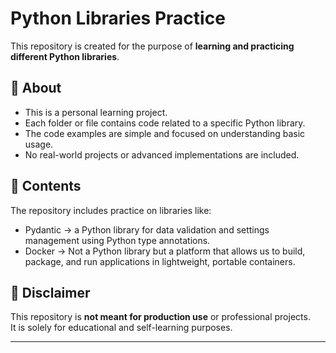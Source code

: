 # Python Libraries Practice

This repository is created for the purpose of **learning and practicing different Python libraries**.

## 📘 About

- This is a personal learning project.
- Each folder or file contains code related to a specific Python library.
- The code examples are simple and focused on understanding basic usage.
- No real-world projects or advanced implementations are included.

## 📂 Contents

The repository includes practice on libraries like:

- Pydantic -> a Python library for data validation and settings management using Python type annotations.
- Docker -> Not a Python library but a platform that allows us to build, package, and run applications in lightweight, portable containers.

## 🚫 Disclaimer

This repository is **not meant for production use** or professional projects.  
It is solely for educational and self-learning purposes.

---
